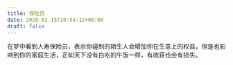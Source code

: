 ```yaml
---
title: 保险员
date: 2020-02-15T20:54:12+08:00
draft: false
---
```


在梦中看到人寿保险员，表示你碰到的陌生人会增加你在生意上的权益，但是也影响到你的家庭生活，正如天下没有白吃的午饭一样，有收获也会有损失。<br>
